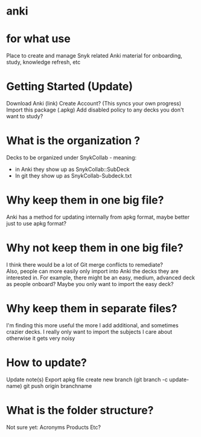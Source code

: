 # anki

# for what use
Place to create and manage Snyk related Anki material for onboarding, study, knowledge refresh, etc

# Getting Started (Update)
Download Anki (link)
Create Account? (This syncs your own progress)
Import this package (.apkg)
Add disabled policy to any decks you don't want to study?

# What is the organization ?
Decks to be organized under SnykCollab - meaning:
- in Anki they show up as SnykCollab::SubDeck
- In git they show up as SnykCollab-Subdeck.txt

# Why keep them in one big file?
Anki has a method for updating internally from apkg format, maybe better just to use apkg format?

# Why not keep them in one big file?
I think there would be a lot of Git merge conflicts to remediate?  
Also, people can more easily only import into Anki the decks they are interested in.  For example, there might be an easy, medium, advanced deck as people onboard?  Maybe you only want to import the easy deck?

# Why keep them in separate files?
I'm finding this more useful the more I add additional, and sometimes crazier decks.  I really only want to import the subjects I care about otherwise it gets very noisy

# How to update?
Update note(s)
Export apkg file
create new branch (git branch -c update-name)
git push origin branchname

# What is the folder structure?
Not sure yet:
Acronyms
Products
Etc?
